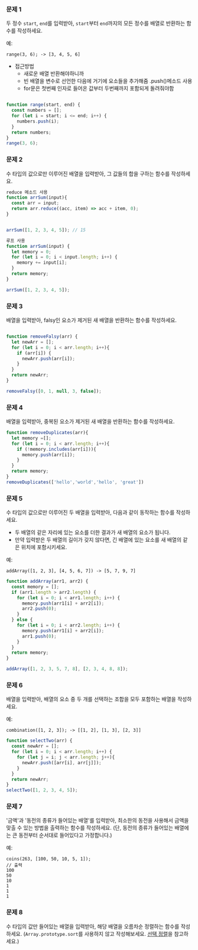 ### 문제 1

두 정수 `start`, `end`를 입력받아, `start`부터 `end`까지의 모든 정수를 배열로 반환하는 함수를 작성하세요.

예:
```
range(3, 6); -> [3, 4, 5, 6]
```

* 접근방법
  + 새로운 배열 반환해야하니까 
  + 빈 배열을 변수로 선언한 다음에 거기에 요소들을 추가해줌 .push()메소드 사용
  + for문은 첫번째 인자로 들어온 값부터 두번째까지 포함되게 돌려줘야함

```js

function range(start, end) {
  const numbers = [];
  for (let i = start; i <= end; i++) {
    numbers.push(i);
  }
  return numbers;
}
range(3, 6); 
```

### 문제 2

수 타입의 값으로만 이루어진 배열을 입력받아, 그 값들의 합을 구하는 함수를 작성하세요.

```js
reduce 메소드 사용
function arrSum(input){
  const arr = input;
  return arr.reduce((acc, item) => acc + item, 0);
}


arrSum([1, 2, 3, 4, 5]); // 15
```

```js
루프 사용
function arrSum(input) {
  let memory = 0;
  for (let i = 0; i < input.length; i++) {
    memory += input[i];
  }
  return memory;
}

arrSum([1, 2, 3, 4, 5]);
```

### 문제 3

배열을 입력받아, falsy인 요소가 제거된 새 배열을 반환하는 함수를 작성하세요.

```js

function removeFalsy(arr) {
  let newArr = [];
  for (let i = 0; i < arr.length; i++){
    if (arr[i]) {
      newArr.push(arr[i]);
    }
  }
  return newArr;
}

removeFalsy([0, 1, null, 3, false]);
```

### 문제 4

배열을 입력받아, 중복된 요소가 제거된 새 배열을 반환하는 함수를 작성하세요.

```js
function removeDuplicates(arr){
  let memory =[];
  for (let i = 0; i < arr.length; i++){
    if (!memory.includes(arr[i])){
      memory.push(arr[i]);
    }
  }
  return memory;
}
removeDuplicates(['hello','world','hello', 'great'])
```


### 문제 5

수 타입의 값으로만 이루어진 두 배열을 입력받아, 다음과 같이 동작하는 함수를 작성하세요.
- 두 배열의 같은 자리에 있는 요소를 더한 결과가 새 배열의 요소가 됩니다.
- 만약 입력받은 두 배열의 길이가 갖지 않다면, 긴 배열에 있는 요소를 새 배열의 같은 위치에 포함시키세요.

예:
```
addArray([1, 2, 3], [4, 5, 6, 7]) -> [5, 7, 9, 7]
```


```js
function addArray(arr1, arr2) {
  const memory = [];
  if (arr1.length > arr2.length) {
    for (let i = 0; i < arr1.length; i++) {
      memory.push(arr1[i] + arr2[i]);
      arr2.push(0);
    }
  } else {
    for (let i = 0; i < arr2.length; i++) {
      memory.push(arr1[i] + arr2[i]);
      arr1.push(0);
    }
  }
  return memory;
}

addArray([1, 2, 3, 5, 7, 8], [2, 3, 4, 8, 8]);
```

### 문제 6

배열을 입력받아, 배열의 요소 중 두 개를 선택하는 조합을 모두 포함하는 배열을 작성하세요.

예:
```
combination([1, 2, 3]); -> [[1, 2], [1, 3], [2, 3]]
```

```js
function selectTwo(arr) {
  const newArr = [];
  for (let i = 0; i < arr.length; i++) {
    for (let j = i; j < arr.length; j++){
      newArr.push([arr[i], arr[j]]);
    }
  }
  return newArr;
}
selectTwo([1, 2, 3, 4, 5]);
```

### 문제 7

'금액'과 '동전의 종류가 들어있는 배열'를 입력받아, 최소한의 동전을 사용해서 금액을 맞출 수 있는 방법을 출력하는 함수를 작성하세요.
(단, 동전의 종류가 들어있는 배열에는 큰 동전부터 순서대로 들어있다고 가정합니다.)

예:
```
coins(263, [100, 50, 10, 5, 1]);
// 출력
100
50
10
1
1
1
```

### 문제 8

수 타입의 값만 들어있는 배열을 입력받아, 해당 배열을 오름차순 정렬하는 함수를 작성하세요. (`Array.prototype.sort`를 사용하지 않고 작성해보세요. [선택 정렬](https://ko.wikipedia.org/wiki/%EC%84%A0%ED%83%9D_%EC%A0%95%EB%A0%AC)을 참고하세요.)
